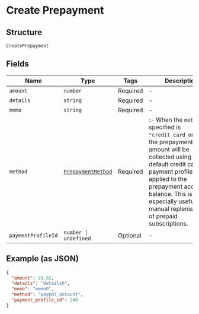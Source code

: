 
# Create Prepayment

## Structure

`CreatePrepayment`

## Fields

| Name | Type | Tags | Description |
|  --- | --- | --- | --- |
| `amount` | `number` | Required | - |
| `details` | `string` | Required | - |
| `memo` | `string` | Required | - |
| `method` | [`PrepaymentMethod`](../../doc/models/prepayment-method.md) | Required | :- When the `method` specified is `"credit_card_on_file"`, the prepayment amount will be collected using the default credit card payment profile and applied to the prepayment account balance. This is especially useful for manual replenishment of prepaid subscriptions. |
| `paymentProfileId` | `number \| undefined` | Optional | - |

## Example (as JSON)

```json
{
  "amount": 23.92,
  "details": "details6",
  "memo": "memo0",
  "method": "paypal_account",
  "payment_profile_id": 240
}
```

